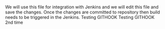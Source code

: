 We will use this file for integration with Jenkins and we will edit this file and save the changes. Once the changes are committed to repository then build needs to be triggered in the Jenkins.
Testing GITHOOK
Testing GITHOOK 2nd time

